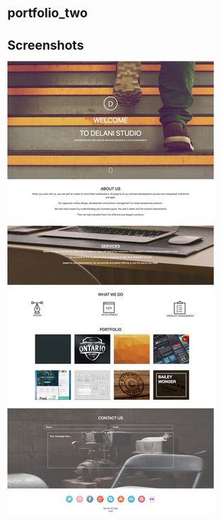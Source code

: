 # portfolio_two

# Screenshots

![App Screenshot](https://github.com/l00pinfinity/delani_studio/blob/main/%20Delani%20Studio.jpg)
